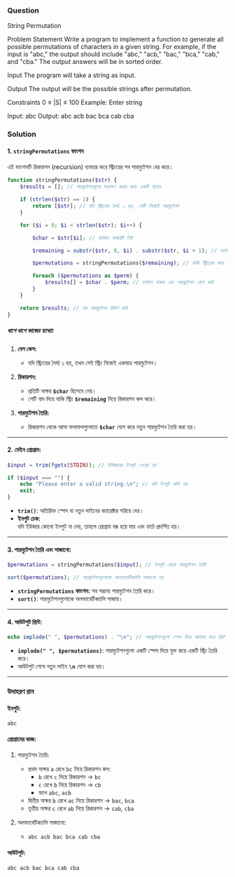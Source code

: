 
### Question
String Permutation

Problem Statement
Write a program to implement a function to generate all possible permutations of characters in a given string. For example, if the input is "abc," the output should include "abc," "acb," "bac," "bca," "cab," and "cba." The output answers will be in sorted order.

Input
The program will take a string as input.

Output
The output will be the possible strings after permutation.

Constraints
0 ≤ |S| ≤ 100
Example:
Enter string

Input:
abc
Output:
abc acb bac bca cab cba

### ‍Solution

#### 1. **`stringPermutations` ফাংশন**  
এই ফাংশনটি রিকারশন (recursion) ব্যবহার করে স্ট্রিংয়ের সব পারমুটেশন বের করে।

```php
function stringPermutations($str) {
    $results = []; // পারমুটেশনগুলো সংরক্ষণ করার জন্য একটি অ্যারে

    if (strlen($str) == 1) {
        return [$str]; // যদি স্ট্রিংয়ের দৈর্ঘ্য ১ হয়, সেটি নিজেই পারমুটেশন
    }

    for ($i = 0; $i < strlen($str); $i++) {

        $char = $str[$i]; // বর্তমান অক্ষরটি নিই

        $remaining = substr($str, 0, $i) . substr($str, $i + 1); // বর্তমান অক্ষর বাদ দিয়ে বাকি স্ট্রিং তৈরি করি

        $permutations = stringPermutations($remaining); // বাকি স্ট্রিংয়ের জন্য রিকারশন কল

        foreach ($permutations as $perm) {
            $results[] = $char . $perm; // বর্তমান অক্ষর এবং পারমুটেশন যোগ করি
        }
    }

    return $results; // সব পারমুটেশন রিটার্ন করি
}
```

##### **ধাপে ধাপে কাজের ব্যাখ্যা:**
1. **বেস কেস:**  
   - যদি স্ট্রিংয়ের দৈর্ঘ্য ১ হয়, তখন সেই স্ট্রিং নিজেই একমাত্র পারমুটেশন।  

2. **রিকারশন:**  
   - প্রতিটি অক্ষর **`$char`** হিসেবে নেয়।  
   - সেটি বাদ দিয়ে বাকি স্ট্রিং **`$remaining`** নিয়ে রিকারশন কল করে।  

3. **পারমুটেশন তৈরি:**  
   - রিকারশন থেকে আসা ফলাফলগুলোতে **`$char`** যোগ করে নতুন পারমুটেশন তৈরি করা হয়।  

---

#### 2. **মেইন প্রোগ্রাম:**
```php
$input = trim(fgets(STDIN)); // ইউজারের ইনপুট নেওয়া হয়

if ($input === "") {
    echo "Please enter a valid string.\n"; // যদি ইনপুট খালি হয়
    exit;
}
```
- **`trim()`**: অতিরিক্ত স্পেস বা নতুন লাইনের ক্যারেক্টার সরিয়ে দেয়।
- **ইনপুট চেক:**  
  যদি ইউজার কোনো ইনপুট না দেয়, তাহলে প্রোগ্রাম বন্ধ হয়ে যায় এবং বার্তা প্রদর্শিত হয়।

---

#### 3. **পারমুটেশন তৈরি এবং সাজানো:**
```php
$permutations = stringPermutations($input); // ইনপুট থেকে পারমুটেশন তৈরি

sort($permutations); // পারমুটেশনগুলোকে অলফাবেটিক্যালি সাজানো হয়
```
- **`stringPermutations` ফাংশন:** সব সম্ভাব্য পারমুটেশন তৈরি করে।
- **`sort()`**: পারমুটেশনগুলোকে অলফাবেটিক্যালি সাজায়।

---

#### 4. **আউটপুট প্রিন্ট:**
```php
echo implode(" ", $permutations) . "\n"; // পারমুটেশনগুলো স্পেস দিয়ে আলাদা করে প্রিন্ট
```
- **`implode(" ", $permutations)`**: পারমুটেশনগুলো একটি স্পেস দিয়ে যুক্ত করে একটি স্ট্রিং তৈরি করে।
- আউটপুট শেষে নতুন লাইন **`\n`** যোগ করা হয়।

---

### **উদাহরণ রান**

#### ইনপুট:
```
abc
```

#### প্রোগ্রামের কাজ:
1. পারমুটেশন তৈরি:
   - প্রথম অক্ষর `a` রেখে `bc` নিয়ে রিকারশন কল:
     - `b` রেখে `c` নিয়ে রিকারশন → `bc`
     - `c` রেখে `b` নিয়ে রিকারশন → `cb`
     - ফলে `abc`, `acb`
   - দ্বিতীয় অক্ষর `b` রেখে `ac` নিয়ে রিকারশন → `bac`, `bca`
   - তৃতীয় অক্ষর `c` রেখে `ab` নিয়ে রিকারশন → `cab`, `cba`

2. অলফাবেটিক্যালি সাজানো:
   - `abc acb bac bca cab cba`

#### আউটপুট:
```
abc acb bac bca cab cba
```